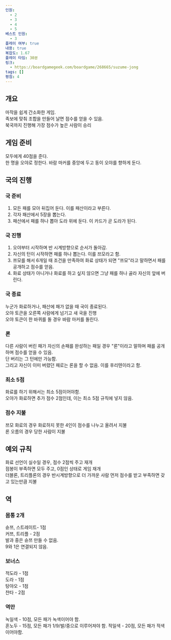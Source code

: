 ```yaml
---
인원:
  - 2
  - 3
  - 4
  - 5
베스트 인원:
  - 3
플레이 여부: true
내용: true
복잡도: 1.67
플레이 타임: 30분
링크:
  - https://boardgamegeek.com/boardgame/268665/suzume-jong
tags: []
평점: 4
---
```

## 개요
마작을 쉽게 간소화한 게임.  
족보에 맞춰 조합을 만들어 날면 점수를 얻을 수 있음.  
북국까지 진행해 가장 점수가 높은 사람이 승리
## 게임 준비  
모두에게 40점을 준다.  
한 명을 오야로 정한다. 바람 마커를 중앙에 두고 동이 오야를 향하게 둔다.
## 국의 진행
### 국 준비
1. 모든 패를 모아 뒤집어 둔다. 이를 패산이라고 부른다.
2. 각자 패산에서 5장을 뽑는다.
3. 패산에서 패를 하나 뽑아 도라 위에 둔다. 이 카드가 곧 도라가 된다.
### 국 진행
1. 오야부터 시작하며 반 시계방향으로 순서가 돌아감.
2. 자신의 턴이 시작하면 패를 하나 뽑는다. 이를 쯔모라고 함.
3. 쯔모를 해서 6개일 때 조건을 만족하여 화료 상태가 되면 "쯔모"라고 말하면서 패를 공개하고 점수를 얻음.
4. 화료 상태가 아니거나 화료를 하고 싶지 않으면 그냥 패를 하나 골라 자신의 앞에 버린다.
### 국 종료  
누군가 화료하거나, 패산에 패가 없을 때 국이 종료된다.  
오야 토큰을 오른쪽 사람에게 넘기고 새 국을 진행  
오야 토큰이 한 바퀴를 돌 경우 바람 마커를 돌린다.  
### 론  
다른 사람이 버린 패가 자신의 손패를 완성하는 패일 경우 "론"이라고 말하며 패를 공개하며 점수를 얻을 수 있음.  
단 버리는 그 턴에만 가능함.  
그리고 자신이 이미 버렸던 패로는 론을 할 수 없음. 이를 후리텐이라고 함.  
### 최소 5점  
화료를 하기 위해서는 최소 5점이어야함.  
오야가 화료하면 추가 점수 2점인데, 이는 최소 5점 규칙에 넣지 않음.  
### 점수 지불  
쯔모 화료의 경우 화료하지 못한 4인이 점수를 나누고 올려서 지불  
론 오름의 경우 당한 사람이 지불  
## 예외 규칙  
화료 선언이 실수일 경우, 점수 2점씩 주고 재개  
점봉이 부족하면 모두 주고, 0점인 상태로 게임 재개  
더블론, 트리플론의 경우 반시계방향으로 더 가까운 사람 먼저 점수를 받고 부족하면 갖고 있는만큼 지불  
## 역  
### 몸통 2개  
슌쯔, 스트레이트- 1점  
커쯔, 트리플 - 2점  
발과 중은 슌쯔 만들 수 없음.  
9와 1은 연결되지 않음.  
### 보너스  
적도라 - 1점  
도라 - 1점  
탕야오 - 1점  
챤타 - 2점  
### 역만  
녹일색 - 10점, 모든 패가 녹색이어야 함.  
혼노두 - 15점, 모든 패가 1/9/발/중으로 이루어져야 함.
적일색 - 20점, 모든 패가 적색이어야함.